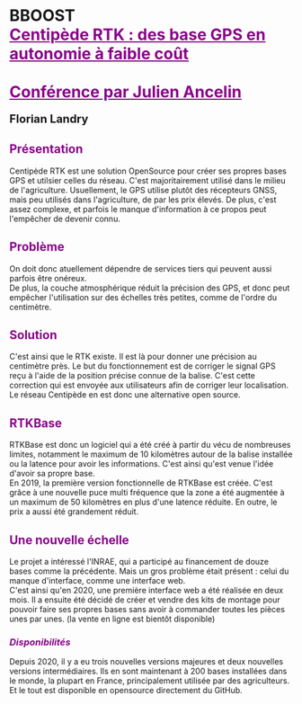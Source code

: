 # BBOOST </br> <strong style="color: #890089; text-decoration: underline;">Centipède RTK : des base GPS en autonomie à faible coût </br></br> Conférence par Julien Ancelin</strong> </br> 
<strong style="font-size:20px">Florian Landry</strong>

## <strong style="color:#890089">Présentation</strong>

Centipède RTK est une solution OpenSource pour créer ses propres bases GPS et utilsier celles du réseau. C'est majoritairement utilisé dans le milieu de l'agriculture.
Usuellement, le GPS utilise plutôt des récepteurs GNSS, mais peu utilisés dans l'agriculture, de par les prix élevés. De plus, c'est assez complexe, et parfois le manque d'information à ce propos peut l'empêcher de devenir connu. 

## <strong style="color:#890089">Problème</strong>

On doit donc atuellement dépendre de services tiers qui peuvent aussi parfois être onéreux.<br>
De plus, la couche atmosphérique réduit la précision des GPS, et donc peut empêcher l'utilisation sur des échelles très petites, comme de l'ordre du centimètre.

## <strong style="color:#890089">Solution</strong>

C'est ainsi que le RTK existe. Il est là pour donner une précision au centimètre près. Le but du fonctionnement est de corriger le signal GPS reçu à l'aide de la position précise connue de la balise. C'est cette correction qui est envoyée aux utilisateurs afin de corriger leur localisation.
Le réseau Centipède en est donc une alternative open source.

## <strong style="color:#890089">RTKBase</strong>

RTKBase est donc un logiciel qui a été créé à partir du vécu de nombreuses limites, notamment le maximum de 10 kilomètres autour de la balise installée ou la latence pour avoir les informations.
C'est ainsi qu'est venue l'idée d'avoir sa propre base.<br>
En 2019, la première version fonctionnelle de RTKBase est créée. C'est grâce à une nouvelle puce multi fréquence que la zone a été augmentée à un maximum de 50 kilomètres en plus d'une latence réduite. En outre, le prix a aussi été grandement réduit.

## <strong style="color:#890089">Une nouvelle échelle</strong>

Le projet a intéressé l'INRAE, qui a participé au financement de douze bases comme la précédente.
Mais un gros problème était présent : celui du manque d'interface, comme une interface web. <br>
C'est ainsi qu'en 2020, une première interface web a été réalisée en deux mois. Il a ensuite été décidé de créer et vendre des kits de montage pour pouvoir faire ses propres bases sans avoir à commander toutes les pièces unes par unes. (la vente en ligne est bientôt disponible)

### <strong style="color:#890089"><i>Disponibilités</i></strong>

Depuis 2020, il y a eu trois nouvelles versions majeures et deux nouvelles versions intermédiaires. Ils en sont maintenant à 200 bases installées dans le monde, la plupart en France, principalement utilisée par des agriculteurs. Et le tout est disponible en opensource directement du GitHub.